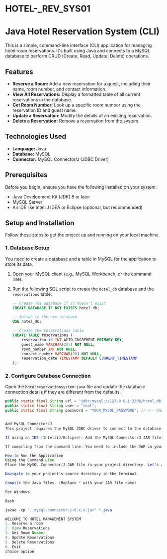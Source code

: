# HOTEL-_REV_SYS01
# Java Hotel Reservation System (CLI)

This is a simple, command-line interface (CLI) application for managing hotel room reservations. It's built using Java and connects to a MySQL database to perform CRUD (Create, Read, Update, Delete) operations.

## Features

- **Reserve a Room:** Add a new reservation for a guest, including their name, room number, and contact information.
- **View All Reservations:** Display a formatted table of all current reservations in the database.
- **Get Room Number:** Look up a specific room number using the reservation ID and guest name.
- **Update a Reservation:** Modify the details of an existing reservation.
- **Delete a Reservation:** Remove a reservation from the system.

## Technologies Used

- **Language:** Java
- **Database:** MySQL
- **Connector:** MySQL Connector/J (JDBC Driver)

## Prerequisites

Before you begin, ensure you have the following installed on your system:
-   Java Development Kit (JDK) 8 or later
-   MySQL Server
-   An IDE like IntelliJ IDEA or Eclipse (optional, but recommended)

## Setup and Installation

Follow these steps to get the project up and running on your local machine.

### 1. Database Setup

You need to create a database and a table in MySQL for the application to store its data.

1.  Open your MySQL client (e.g., MySQL Workbench, or the command line).
2.  Run the following SQL script to create the `hotel_db` database and the `reservations` table:

    ```sql
    -- Create the database if it doesn't exist
    CREATE DATABASE IF NOT EXISTS hotel_db;

    -- Switch to the new database
    USE hotel_db;

    -- Create the reservations table
    CREATE TABLE reservations (
        reservation_id INT AUTO_INCREMENT PRIMARY KEY,
        guest_name VARCHAR(255) NOT NULL,
        room_number INT NOT NULL,
        contact_number VARCHAR(20) NOT NULL,
        reservation_date TIMESTAMP DEFAULT CURRENT_TIMESTAMP
    );
    ```

### 2. Configure Database Connection

Open the `hotelreservationsystem.java` file and update the database connection details if they are different from the defaults.

```java
public static final String url = "jdbc:mysql://127.0.0.1:3306/hotel_db";
public static final String user = "root";
public static final String password = "YOUR_MYSQL_PASSWORD"; // <-- CHANGE THIS


Add MySQL Connector/J
This project requires the MySQL JDBC driver to connect to the database.

If using an IDE (IntelliJ/Eclipse): Add the MySQL Connector/J JAR file to your project's build path or library dependencies.

If compiling from the command line: You need to include the JAR in your classpath. You can download it from the official MySQL website.

How to Run the Application
Using the Command Line
Place the MySQL Connector/J JAR file in your project directory. Let's assume the file is named mysql-connector-j-8.x.x.jar.

Navigate to your project's source directory in the terminal.

Compile the Java files. (Replace * with your JAR file name)

For Windows:

Bash

javac -cp ".;mysql-connector-j-8.x.x.jar" *.java

WELCOME TO HOTEL MANAGEMENT SYSTEM
1. Reserve a room
2. View Reservations
3. Get Room Number
4. Update Reservations
5. Delete Reservations
0. Exit
choice option
